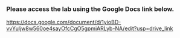 ### Please access the lab using the Google Docs link below.
https://docs.google.com/document/d/1yioBD-vvYuljw8w560oe4sayOfcCgO5gpmiARLyb-NA/edit?usp=drive_link
